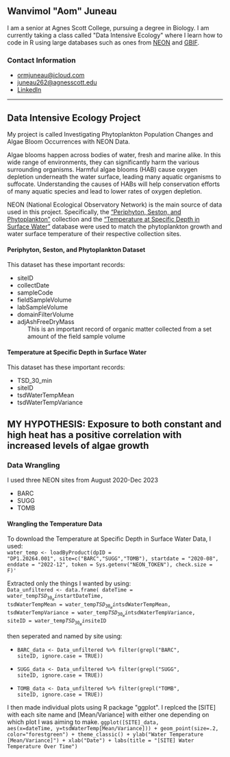 ## Wanvimol "Aom" Juneau
I am a senior at Agnes Scott College, pursuing a degree in Biology. I am currently taking a class called "Data Intensive Ecology" where I learn how to code in R using large databases such as ones from [NEON](https://www.neonscience.org/) and [GBIF](https://www.gbif.org/).

### Contact Information
* ormjuneau@icloud.com
* juneau262@agnesscott.edu
* [LinkedIn](https://www.linkedin.com/in/aom-juneau-0bb2401a9/)

---

## Data Intensive Ecology Project
My project is called Investigating Phytoplankton Population Changes and Algae Bloom Occurrences with NEON Data. <br>


Algae blooms happen across bodies of water, fresh and marine alike. In this wide range of environments, they can significantly harm the various surrounding  organisms. Harmful algae blooms (HAB) cause oxygen depletion underneath the water surface, leading many aquatic organisms to suffocate. Understanding the causes of HABs will help conservation efforts of many aquatic species and lead to lower rates of oxygen depletion. <br>


NEON (National Ecological Observatory Network) is the main source of data used in this project. Specifically, the [“Periphyton, Seston, and Phytoplankton”](https://data.neonscience.org/data-products/DP1.20166.001) collection and the [“Temperature at Specific Depth in Surface Water”](https://data.neonscience.org/data-products/DP1.20264.001) database were used to match the phytoplankton growth and water surface temperature of their respective collection sites. <br>

#### Periphyton, Seston, and Phytoplankton Dataset <br>
This dataset has these important records:
* siteID
* collectDate
* sampleCode
* fieldSampleVolume
* labSampleVolume
* domainFilterVolume
* adjAshFreeDryMass
  <ol>
  This is an important record of organic matter collected from a set amount of the field sample volume

#### Temperature at Specific Depth in Surface Water <br>
This dataset has these important records:
* TSD_30_min
* siteID
* tsdWaterTempMean
* tsdWaterTempVariance


## MY HYPOTHESIS: Exposure to both constant and high heat has a positive correlation with increased levels of algae growth

### Data Wrangling
I used three NEON sites from August 2020-Dec 2023
* BARC
* SUGG
* TOMB

#### Wrangling the Temperature Data

To download the Temperature at Specific Depth in Surface Water Data, I used: <br>
<code>water_temp <- loadByProduct(dpID = "DP1.20264.001", site=c("BARC","SUGG","TOMB"), 
                            startdate = "2020-08", enddate = "2022-12",
                            token = Sys.getenv("NEON_TOKEN"),
                            check.size = F)'</code>

Extracted only the things I wanted by using: <br>
<code>Data_unfiltered  <- data.frame(
  dateTime = water_temp$TSD_30_min$startDateTime,
  tsdWaterTempMean = water_temp$TSD_30_min$tsdWaterTempMean,
  tsdWaterTempVariance = water_temp$TSD_30_min$tsdWaterTempVariance,
  siteID = water_temp$TSD_30_min$siteID </code>


then seperated and named by site using: <br>
* <code>BARC_data <- Data_unfiltered %>%
  filter(grepl("BARC", siteID, ignore.case = TRUE))</code>

* <code>SUGG_data <- Data_unfiltered %>%
  filter(grepl("SUGG", siteID, ignore.case = TRUE))</code>

* <code>TOMB_data <- Data_unfiltered %>%
  filter(grepl("TOMB", siteID, ignore.case = TRUE))</code>


I then made individual plots using R package "ggplot". I replced the [SITE] with each site name and [Mean/Variance] with either one depending on which plot I was aiming to make.
<code>ggplot([SITE]_data, aes(x=dateTime, y=tsdWaterTemp[Mean/Variance])) +
  geom_point(size=.2, color="forestgreen") +
  theme_classic() +
  ylab("Water Temperature [Mean/Variance]") +
  xlab("Date") +
  labs(title = "[SITE] Water Temperature Over Time")</code>

